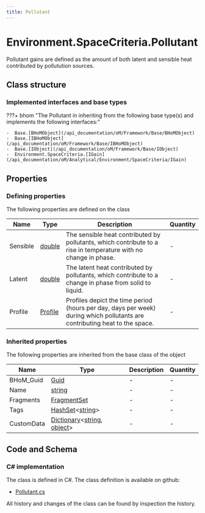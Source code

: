 ```yaml
---
title: Pollutant
---
```


# Environment.SpaceCriteria.Pollutant

Pollutant gains are defined as the amount of both latent and sensible heat contributed by pollutution sources.

## Class structure

### Implemented interfaces and base types

???+ bhom "The Pollutant in inheriting from the following base type(s) and implements the following interfaces:"

    -  Base.[BHoMObject](/api_documentation/oM/Framework/Base/BHoMObject)
    -  Base.[IBHoMObject](/api_documentation/oM/Framework/Base/IBHoMObject)
    -  Base.[IObject](/api_documentation/oM/Framework/Base/IObject)
    -  Environment.SpaceCriteria.[IGain](/api_documentation/oM/Analytical/Environment/SpaceCriteria/IGain)


## Properties



### Defining properties

The following properties are defined on the class

| Name             | Type             | Description      | Quantity         |
|------------------|------------------|------------------|------------------|
| Sensible | [double](https://learn.microsoft.com/en-us/dotnet/api/System.Double?view=netstandard-2.0) | The sensible heat contributed by pollutants, which contribute to a rise in temperature with no change in phase. | - |
| Latent | [double](https://learn.microsoft.com/en-us/dotnet/api/System.Double?view=netstandard-2.0) | The latent heat contributed by pollutants, which contribute to a change in phase from solid to liquid. | - |
| Profile | [Profile](/api_documentation/oM/Analytical/Environment/SpaceCriteria/Profile) | Profiles depict the time period (hours per day, days per week) during which pollutants are contributing heat to the space. | - |


### Inherited properties
The following properties are inherited from the base class of the object

| Name             | Type             | Description      | Quantity         |
|------------------|------------------|------------------|------------------|
| BHoM_Guid | [Guid](https://learn.microsoft.com/en-us/dotnet/api/System.Guid?view=netstandard-2.0) | - | - |
| Name | [string](https://learn.microsoft.com/en-us/dotnet/api/System.String?view=netstandard-2.0) | - | - |
| Fragments | [FragmentSet](/api_documentation/oM/Framework/Base/FragmentSet) | - | - |
| Tags | [HashSet](https://learn.microsoft.com/en-us/dotnet/api/System.Collections.Generic.HashSet-1?view=netstandard-2.0)&lt;[string](https://learn.microsoft.com/en-us/dotnet/api/System.String?view=netstandard-2.0)&gt; | - | - |
| CustomData | [Dictionary](https://learn.microsoft.com/en-us/dotnet/api/System.Collections.Generic.Dictionary-2?view=netstandard-2.0)&lt;[string](https://learn.microsoft.com/en-us/dotnet/api/System.String?view=netstandard-2.0), [object](https://learn.microsoft.com/en-us/dotnet/api/System.Object?view=netstandard-2.0)&gt; | - | - |


## Code and Schema

### C# implementation

The class is defined in C#. The class definition is available on github:

- [Pollutant.cs](https://github.com/BHoM/BHoM/blob/develop/Environment_oM/SpaceCriteria\Pollutant.cs)

All history and changes of the class can be found by inspection the history.
